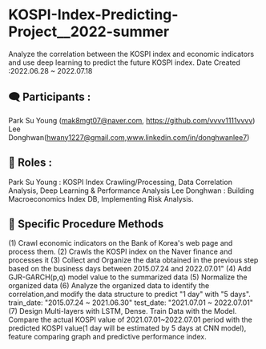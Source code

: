 # KOSPI-Index-Predicting-Project__2022-summer

Analyze the correlation between the KOSPI index and economic indicators and use deep learning to predict the future KOSPI index.
Date Created :2022.06.28 ~ 2022.07.18


## 🗨 Participants :
Park Su Young (mak8mgt07@naver.com, https://github.com/vvvv1111vvvv)
Lee Donghwan(hwany1227@gmail.com,www.linkedin.com/in/donghwanlee7)


## 🚨 Roles :
Park Su Young : KOSPI Index Crawling/Processing, Data Correlation Analysis, Deep Learning & Performance Analysis
Lee Donghwan : Building Macroeconomics Index DB, Implementing Risk Analysis.



## 🚀 Specific Procedure Methods
(1) Crawl economic indicators on the Bank of Korea's web page and process them.
(2) Crawls the KOSPI index on the Naver finance and processes it
(3) Collect and Organize the data obtained in the previous step based on the business days between 2015.07.24 and 2022.07.01"
(4) Add GJR-GARCH(p,q) model value to the summarized data
(5) Normalize the organized data
(6) Analyze the organized data to identify the correlation,and modify the data structure to predict "1 day" with "5 days".
train_date: "2015.07.24 ~ 2021.06.30"
test_date: "2021.07.01 ~ 2022.07.01"
(7) Design Multi-layers with LSTM, Dense. Train Data with the Model. Compare the actual KOSPI value of 2021.07.01~2022.07.01 period with the predicted KOSPI value(1 day will be estimated by 5 days at CNN model), feature comparing graph and predictive performance index.









